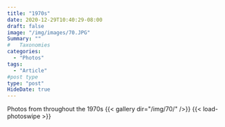 ```yaml
---
title: "1970s"
date: 2020-12-29T10:40:29-08:00
draft: false
image: "/img/images/70.JPG"
Summary: ""
#   Taxonomies
categories:
  - "Photos"
tags:
  - "Article"
#post type
type: "post"
HideDate: true
---
```


Photos from throughout the 1970s
{{< gallery dir="/img/70/" />}} {{< load-photoswipe >}}
